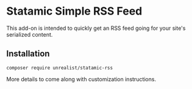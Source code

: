 # Statamic Simple RSS Feed

This add-on is intended to quickly get an RSS feed going for your site's serialized content.


## Installation

```
composer require unrealist/statamic-rss
```

More details to come along with customization instructions.
